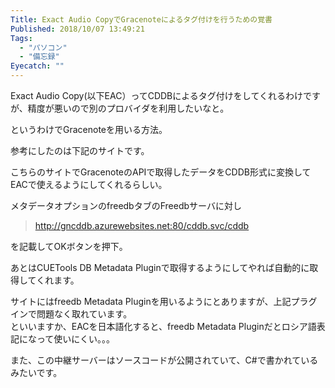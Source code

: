 ```yaml
---
Title: Exact Audio CopyでGracenoteによるタグ付けを行うための覚書
Published: 2018/10/07 13:49:21
Tags:
  - "パソコン"
  - "備忘録"
Eyecatch: ""
---
```

Exact Audio Copy(以下EAC）ってCDDBによるタグ付けをしてくれるわけですが、精度が悪いので別のプロバイダを利用したいなと。  

というわけでGracenoteを用いる方法。  


参考にしたのは下記のサイトです。  

<?# EmbedLink "s://a2d.webcraft.work/eac_tag_gracenote/" /?>

<?# EmbedLink "http://tarpit45.cocolog-nifty.com/blog/2016/05/eacgracenote-cd.html" /?>


こちらのサイトでGracenoteのAPIで取得したデータをCDDB形式に変換してEACで使えるようにしてくれるらしい。  

<?# EmbedLink "http://gncddb.azurewebsites.net/" /?>

メタデータオプションのfreedbタブのFreedbサーバに対し  

> http://gncddb.azurewebsites.net:80/cddb.svc/cddb  

を記載してOKボタンを押下。  

あとはCUETools DB Metadata Pluginで取得するようにしてやれば自動的に取得してくれます。  

サイトにはfreedb Metadata Pluginを用いるようにとありますが、上記プラグインで問題なく取れています。   
といいますか、EACを日本語化すると、freedb Metadata Pluginだとロシア語表記になって使いにくい。。。  

また、この中継サーバーはソースコードが公開されていて、C#で書かれているみたいです。  

<?# EmbedLink "https://github.com/KeiNakamura/EacToGracenote" /?>

